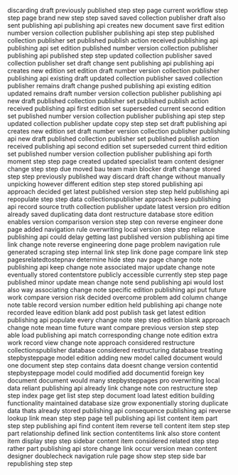 discarding draft previously published step step page current workflow step step page brand new step step saved saved collection publisher draft also sent publishing api publishing api creates new document save first edition number version collection publisher publishing api step step published collection publisher set published publish action received publishing api publishing api set edition published number version collection publisher publishing api published step step updated collection publisher saved collection publisher set draft change sent publishing api publishing api creates new edition set edition draft number version collection publisher publishing api existing draft updated collection publisher saved collection publisher remains draft change pushed publishing api existing edition updated remains draft number version collection publisher publishing api new draft published collection publisher set published publish action received publishing api first edition set superseded current second edition set published number version collection publisher publishing api step step updated collection publisher update copy step step set draft publishing api creates new edition set draft number version collection publisher publishing api new draft published collection publisher set published publish action received publishing api second edition set superseded current third edition set published number version collection publisher publishing api forth moment step step page created updated specialist team content designer change step step due moved bau team main blocker draft change stored step step previously published way discard draft change without manually unpicking however different edition step step stored publishing api approach decided get latest published version step step held publishing api repopulate step step data collectionspublisher approach keep publishing api record source truth collection publisher update latest version pro edition already saved duplicating data dont restructure database store edition enables version comparison version step step con reverse engineer done page added navigation rule overwriting local version step step reliance publishing api could delay getting last published version publishing api time link change note reverse engineering done page problem navigation rule generated scraping step internal link step link done page compare link step pagesrelatedtostepnav determine hide step nav page change note publishing api keep change note associated major update change note eventually stored contentstore publicly accessible currently step step page published minor update mean change note send publishing api would lost also way associating change note specific edition publishing api put future work compare version risk decided overcome problem add column change note table record version number edition held publishing api change note recorded leave edition blank add post publish task get latest edition publishing api populate every change note step step edition blank approach change note mean time future want compare previous version step step able load publishing api match corresponding change note edition extra work record view change note approach considered restructure collectionspublisher database considered restructuring database treating stepbysteppage model edition adding new model called document would one document step step contains data doesnt change version contentid stepbysteppage model could modified add documentid foreign key document document would many stepbysteppages pro overwriting local data reliant publishing api already link change note con restructure step step index page get list step step document load latest edition building functionality maintained database size grow exponentially storing duplicate data thats already stored publishing api consequence publishing api reverse lookup link mean step step page tell publishing api list content item part step step publishing api find content item reverse tell content item step step part relationship defined link section contentitems link also store content item display step step sidebar content item considered related step step rather part publishing api store change link occur version mean content designer doublecheck navigation rule page show step step side bar republishing step step